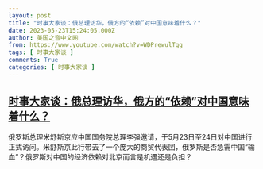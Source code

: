 ```yaml
---
layout: post
title: "时事大家谈：俄总理访华，俄方的“依赖”对中国意味着什么？"
date: 2023-05-23T15:24:05.000Z
author: 美国之音中文网
from: https://www.youtube.com/watch?v=WDPrewulTqg
tags: [ 时事大家谈 ]
comments: True
categories: [ 时事大家谈 ]
---
```

<!--1684855445000-->
[时事大家谈：俄总理访华，俄方的“依赖”对中国意味着什么？](https://www.youtube.com/watch?v=WDPrewulTqg)
------

<div>
俄罗斯总理米舒斯京应中国国务院总理李强邀请，于5月23日至24日对中国进行正式访问。米舒斯京此行带去了一个庞大的商贸代表团，俄罗斯是否急需中国“输血”？俄罗斯对中国的经济依赖对北京而言是机遇还是负担？
</div>
